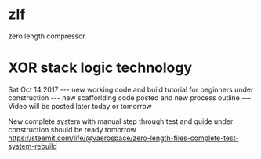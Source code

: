 # zlf
zero length compressor
# XOR stack logic technology

Sat Oct 14 2017 --- new working code and build tutorial for beginners under construction
                --- new scafforlding code posted and new process outline
                ---Video will be posted later today or tomorrow

New complete system with manual step through test and guide under construction 
should be ready tomorrow
https://steemit.com/life/@vaerospace/zero-length-files-complete-test-system-rebuild

